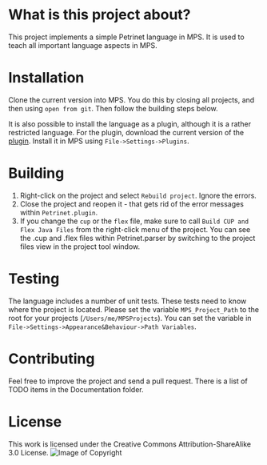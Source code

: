 # What is this project about?
This project implements a simple Petrinet language in MPS. It is used to teach all important language aspects in MPS.

# Installation
Clone the current version into MPS. You do this by closing all projects, and then using `open from git`.
Then follow the building steps below.

It is also possible to install the language as a plugin, although it is a rather restricted language.
For the plugin, download the current version of the [plugin](https://github.com/uiano/Petrinet/releases).
Install it in MPS using `File->Settings->Plugins`.

# Building
1. Right-click on the project and select `Rebuild project`. Ignore the errors.
1. Close the project and reopen it - that gets rid of the error messages within `Petrinet.plugin`. 
1. If you change the `cup` or the `flex` file, make sure to call `Build CUP and Flex Java Files` from the right-click menu of the project.
   You can see the .cup and .flex files within Petrinet.parser by switching to the project files view in the project tool window.

# Testing
The language includes a number of unit tests. These tests need to know where the project is located.
Please set the variable `MPS_Project_Path` to the root for your projects (`/Users/me/MPSProjects`).
You can set the variable in `File->Settings->Appearance&Behaviour->Path Variables`.

# Contributing
Feel free to improve the project and send a pull request.
There is a list of TODO items in the Documentation folder.

# License
This work is licensed under the Creative Commons Attribution-ShareAlike 3.0 License.
![Image of Copyright](http://ccl.northwestern.edu/images/creativecommons/bysa.png)
